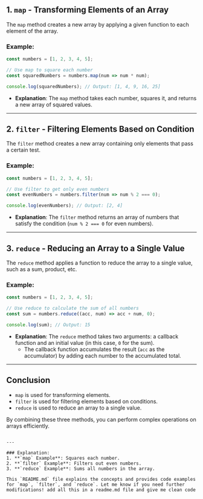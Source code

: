 
## 1. `map` - Transforming Elements of an Array
The `map` method creates a new array by applying a given function to each element of the array.

### Example:
```javascript
const numbers = [1, 2, 3, 4, 5];

// Use map to square each number
const squaredNumbers = numbers.map(num => num * num);

console.log(squaredNumbers); // Output: [1, 4, 9, 16, 25]
```
- **Explanation**: The `map` method takes each number, squares it, and returns a new array of squared values.

---

## 2. `filter` - Filtering Elements Based on Condition
The `filter` method creates a new array containing only elements that pass a certain test.

### Example:
```javascript
const numbers = [1, 2, 3, 4, 5];

// Use filter to get only even numbers
const evenNumbers = numbers.filter(num => num % 2 === 0);

console.log(evenNumbers); // Output: [2, 4]
```
- **Explanation**: The `filter` method returns an array of numbers that satisfy the condition (`num % 2 === 0` for even numbers).

---

## 3. `reduce` - Reducing an Array to a Single Value
The `reduce` method applies a function to reduce the array to a single value, such as a sum, product, etc.

### Example:
```javascript
const numbers = [1, 2, 3, 4, 5];

// Use reduce to calculate the sum of all numbers
const sum = numbers.reduce((acc, num) => acc + num, 0);

console.log(sum); // Output: 15
```
- **Explanation**: The `reduce` method takes two arguments: a callback function and an initial value (in this case, `0` for the sum).
  - The callback function accumulates the result (`acc` as the accumulator) by adding each number to the accumulated total.

---

## Conclusion
- `map` is used for transforming elements.
- `filter` is used for filtering elements based on conditions.
- `reduce` is used to reduce an array to a single value.

By combining these three methods, you can perform complex operations on arrays efficiently.
```

---

### Explanation:
1. **`map` Example**: Squares each number.
2. **`filter` Example**: Filters out even numbers.
3. **`reduce` Example**: Sums all numbers in the array.

This `README.md` file explains the concepts and provides code examples for `map`, `filter`, and `reduce`. Let me know if you need further modifications! add all this in a readme.md file and give me clean code 
